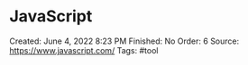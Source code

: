 # JavaScript

Created: June 4, 2022 8:23 PM
Finished: No
Order: 6
Source: https://www.javascript.com/
Tags: #tool